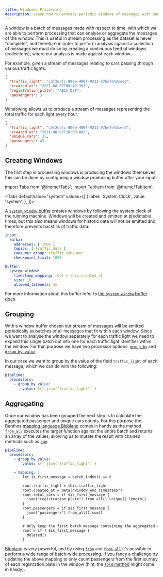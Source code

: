 ```yaml
---
title: Windowed Processing
description: Learn how to process periodic windows of messages with Benthos
---
```


A window is a batch of messages made with respect to time, with which we are able to perform processing that can analyse or aggregate the messages of the window. This is useful in stream processing as the dataset is never "complete", and therefore in order to perform analysis against a collection of messages we must do so by creating a continuous feed of windows (collections), where our analysis is made against each window. 

For example, given a stream of messages relating to cars passing through various traffic lights:

```json
{
  "traffic_light": "cbf2eafc-806e-4067-9211-97be7e42cee3",
  "created_at": "2021-08-07T09:49:35Z",
  "registration_plate": "AB1C DEF",
  "passengers": 3
}
```

Windowing allows us to produce a stream of messages representing the total traffic for each light every hour:

```json
{
  "traffic_light": "cbf2eafc-806e-4067-9211-97be7e42cee3",
  "created_at": "2021-08-07T10:00:00Z",
  "unique_cars": 15,
  "passengers": 43
}
```

## Creating Windows

The first step in processing windows is producing the windows themselves, this can be done by configuring a window producing buffer after your input:

import Tabs from '@theme/Tabs';
import TabItem from '@theme/TabItem';

<Tabs defaultValue="system" values={[
  { label: 'System Clock', value: 'system', },
]}>
<TabItem value="system">

A [`system_window` buffer][buffers.system_window] creates windows by following the system clock of the running machine. Windows will be created and emitted at predictable times, but this also means windows for historic data will not be emitted and therefore prevents backfills of traffic data:

```yaml
input:
  kafka:
    addresses: [ TODO ]
    topics: [ traffic_data ]
    consumer_group: traffic_consumer
    checkpoint_limit: 1000

buffer:
  system_window:
    timestamp_mapping: root = this.created_at
    size: 1h
    allowed_lateness: 3m
```

For more information about this buffer refer to [the `system_window` buffer docs][buffers.system_window].

</TabItem>
</Tabs>

## Grouping

With a window buffer chosen our stream of messages will be emitted periodically as batches of all messages that fit within each window. Since we want to analyse the window separately for each traffic light we need to expand this single batch out into one for each traffic light identifier within the window. For that purpose we have two processor options: [`group_by`][processors.group_by] and [`group_by_value`][processors.group_by_value].

In our case we want to group by the value of the field `traffic_light` of each message, which we can do with the following:

```yaml
pipeline:
  processors:
    - group_by_value:
        value: ${! json("traffic_light") }
```

## Aggregating

Once our window has been grouped the next step is to calculate the aggregated passenger and unique cars counts. For this purpose the Benthos [mapping language Bloblang][bloblang.about] comes in handy as the method [`from_all`][bloblang.methods.from_all] executes the target function against the entire batch and returns an array of the values, allowing us to mutate the result with chained methods such as [`sum`][bloblang.methods.sum]:

```yaml
pipeline:
  processors:
    - group_by_value:
        value: ${! json("traffic_light") }

    - mapping: |
        let is_first_message = batch_index() == 0

        root.traffic_light = this.traffic_light
        root.created_at = meta("window_end_timestamp")
        root.total_cars = if $is_first_message {
          json("registration_plate").from_all().unique().length()
        }
        root.passengers = if $is_first_message {
          json("passengers").from_all().sum()
        }

        # Only keep the first batch message containing the aggregated results.
        root = if ! $is_first_message {
          deleted()
        }
```

[Bloblang][bloblang.about] is very powerful, and by using [`from`][bloblang.methods.from] and [`from_all`][bloblang.methods.from_all] it's possible to perform a wide range of batch-wide processing. If you fancy a challenge try updating the above mapping to only count passengers from the first journey of each registration plate in the window (hint: the [`fold` method][bloblang.methods.fold] might come in handy).

[buffers.system_window]: /docs/components/buffers/system_window
[processors.group_by]: /docs/components/processors/group_by
[processors.group_by_value]: /docs/components/processors/group_by_value
[bloblang.about]: /docs/guides/bloblang/about
[bloblang.methods.from_all]: /docs/guides/bloblang/methods#from_all
[bloblang.methods.sum]: /docs/guides/bloblang/methods#sum
[bloblang.methods.unique]: /docs/guides/bloblang/methods#unique
[bloblang.methods.from]: /docs/guides/bloblang/methods#from
[bloblang.methods.fold]: /docs/guides/bloblang/methods#fold

